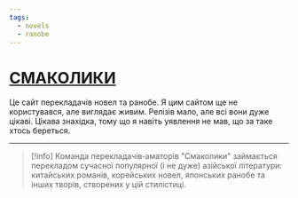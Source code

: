 ```yaml
---
tags:
  - novels
  - ranobe
---
```


# [СМАКОЛИКИ](https://smakolykytl.site/)
Це сайт перекладачів новел та ранобе. Я цим сайтом ще не користувався, але виглядає живим. Релізів мало, але всі вони дуже цікаві. Цікава знахідка, тому що я навіть уявлення не мав, що за таке хтось береться.

***

>[!info] Команда перекладачів‑аматорів "Смаколики" займається перекладом сучасної популярної (і не дуже) азійської літератури: китайських романів, корейських новел, японських ранобе та інших творів, створених у цій стилістиці.
